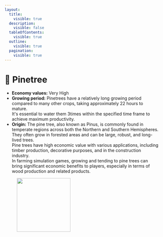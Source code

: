 ```yaml
---
layout:
  title:
    visible: true
  description:
    visible: false
  tableOfContents:
    visible: true
  outline:
    visible: true
  pagination:
    visible: true
---
```


# 🌲 Pinetree

* **Economy values:** Very High
* **Growing period:** Pinetrees have a relatively long growing period compared to many other crops, taking approximately 22 hours to mature. \
  It's essential to water them 3times within the specified time frame to achieve maximum productivity.
* **Origin:** The pine tree, also known as Pinus, is commonly found in temperate regions across both the Northern and Southern Hemispheres. They often grow in forested areas and can be large, robust, and long-lived trees. \
  Pine trees have high economic value with various applications, including timber production, decorative purposes, and in the construction industry. \
  In farming simulation games, growing and tending to pine trees can bring significant economic benefits to players, especially in terms of wood production and related products.

<div>

<figure><img src="../../.gitbook/assets/1.png" alt="" width="175"><figcaption></figcaption></figure>

 

<figure><img src="../../.gitbook/assets/tree-mid-1.png" alt=""><figcaption></figcaption></figure>

 

<figure><img src="../../.gitbook/assets/tree-1.png" alt=""><figcaption></figcaption></figure>

</div>
